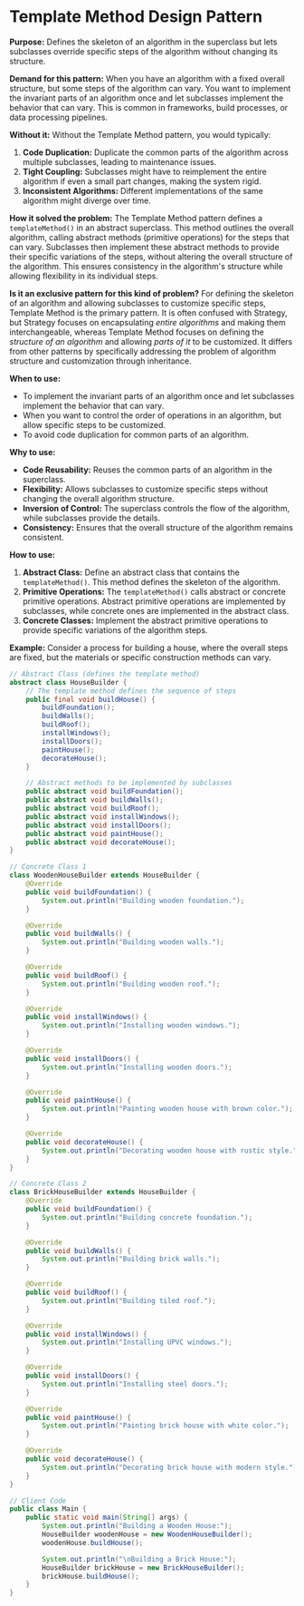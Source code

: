 # Template Method Design Pattern

**Purpose:** Defines the skeleton of an algorithm in the superclass but lets subclasses override specific steps of the algorithm without changing its structure.

**Demand for this pattern:**
When you have an algorithm with a fixed overall structure, but some steps of the algorithm can vary. You want to implement the invariant parts of an algorithm once and let subclasses implement the behavior that can vary. This is common in frameworks, build processes, or data processing pipelines.

**Without it:**
Without the Template Method pattern, you would typically:
1.  **Code Duplication:** Duplicate the common parts of the algorithm across multiple subclasses, leading to maintenance issues.
2.  **Tight Coupling:** Subclasses might have to reimplement the entire algorithm if even a small part changes, making the system rigid.
3.  **Inconsistent Algorithms:** Different implementations of the same algorithm might diverge over time.

**How it solved the problem:**
The Template Method pattern defines a `templateMethod()` in an abstract superclass. This method outlines the overall algorithm, calling abstract methods (primitive operations) for the steps that can vary. Subclasses then implement these abstract methods to provide their specific variations of the steps, without altering the overall structure of the algorithm. This ensures consistency in the algorithm's structure while allowing flexibility in its individual steps.

**Is it an exclusive pattern for this kind of problem?**
For defining the skeleton of an algorithm and allowing subclasses to customize specific steps, Template Method is the primary pattern. It is often confused with Strategy, but Strategy focuses on encapsulating *entire algorithms* and making them interchangeable, whereas Template Method focuses on defining the *structure of an algorithm* and allowing *parts of it* to be customized. It differs from other patterns by specifically addressing the problem of algorithm structure and customization through inheritance.

**When to use:**
*   To implement the invariant parts of an algorithm once and let subclasses implement the behavior that can vary.
*   When you want to control the order of operations in an algorithm, but allow specific steps to be customized.
*   To avoid code duplication for common parts of an algorithm.

**Why to use:**
*   **Code Reusability:** Reuses the common parts of an algorithm in the superclass.
*   **Flexibility:** Allows subclasses to customize specific steps without changing the overall algorithm structure.
*   **Inversion of Control:** The superclass controls the flow of the algorithm, while subclasses provide the details.
*   **Consistency:** Ensures that the overall structure of the algorithm remains consistent.

**How to use:**
1.  **Abstract Class:** Define an abstract class that contains the `templateMethod()`. This method defines the skeleton of the algorithm.
2.  **Primitive Operations:** The `templateMethod()` calls abstract or concrete primitive operations. Abstract primitive operations are implemented by subclasses, while concrete ones are implemented in the abstract class.
3.  **Concrete Classes:** Implement the abstract primitive operations to provide specific variations of the algorithm steps.

**Example:**
Consider a process for building a house, where the overall steps are fixed, but the materials or specific construction methods can vary.

```java
// Abstract Class (defines the template method)
abstract class HouseBuilder {
    // The template method defines the sequence of steps
    public final void buildHouse() {
        buildFoundation();
        buildWalls();
        buildRoof();
        installWindows();
        installDoors();
        paintHouse();
        decorateHouse();
    }

    // Abstract methods to be implemented by subclasses
    public abstract void buildFoundation();
    public abstract void buildWalls();
    public abstract void buildRoof();
    public abstract void installWindows();
    public abstract void installDoors();
    public abstract void paintHouse();
    public abstract void decorateHouse();
}

// Concrete Class 1
class WoodenHouseBuilder extends HouseBuilder {
    @Override
    public void buildFoundation() {
        System.out.println("Building wooden foundation.");
    }

    @Override
    public void buildWalls() {
        System.out.println("Building wooden walls.");
    }

    @Override
    public void buildRoof() {
        System.out.println("Building wooden roof.");
    }

    @Override
    public void installWindows() {
        System.out.println("Installing wooden windows.");
    }

    @Override
    public void installDoors() {
        System.out.println("Installing wooden doors.");
    }

    @Override
    public void paintHouse() {
        System.out.println("Painting wooden house with brown color.");
    }

    @Override
    public void decorateHouse() {
        System.out.println("Decorating wooden house with rustic style.");
    }
}

// Concrete Class 2
class BrickHouseBuilder extends HouseBuilder {
    @Override
    public void buildFoundation() {
        System.out.println("Building concrete foundation.");
    }

    @Override
    public void buildWalls() {
        System.out.println("Building brick walls.");
    }

    @Override
    public void buildRoof() {
        System.out.println("Building tiled roof.");
    }

    @Override
    public void installWindows() {
        System.out.println("Installing UPVC windows.");
    }

    @Override
    public void installDoors() {
        System.out.println("Installing steel doors.");
    }

    @Override
    public void paintHouse() {
        System.out.println("Painting brick house with white color.");
    }

    @Override
    public void decorateHouse() {
        System.out.println("Decorating brick house with modern style.");
    }
}

// Client Code
public class Main {
    public static void main(String[] args) {
        System.out.println("Building a Wooden House:");
        HouseBuilder woodenHouse = new WoodenHouseBuilder();
        woodenHouse.buildHouse();

        System.out.println("\nBuilding a Brick House:");
        HouseBuilder brickHouse = new BrickHouseBuilder();
        brickHouse.buildHouse();
    }
}
```